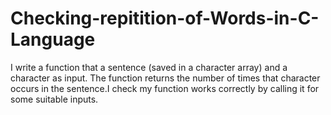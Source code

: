 # Checking-repitition-of-Words-in-C-Language
I write a function that a sentence (saved in a character array) and a character as input. The function returns the number of times that character occurs in the sentence.I check my function works correctly by calling it for some suitable inputs.
